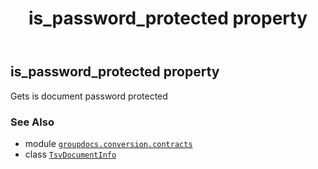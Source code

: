 ﻿---
title: is_password_protected property
second_title: GroupDocs.Conversion for Python via .NET API References
description: 
type: docs
weight: 60
url: /python-net/groupdocs.conversion.contracts/tsvdocumentinfo/is_password_protected/
is_root: false
---

## is_password_protected property


Gets is document password protected

### See Also
* module [`groupdocs.conversion.contracts`](../../)
* class [`TsvDocumentInfo`](/conversion/python-net/groupdocs.conversion.contracts/tsvdocumentinfo)
